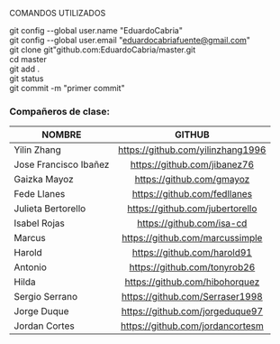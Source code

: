COMANDOS UTILIZADOS

git config --global user.name "EduardoCabria"  
git config --global user.email "eduardocabriafuente@gmail.com"  
git clone git"github.com:EduardoCabria/master.git  
cd master  
git add .  
git status  
git commit -m "primer commit"  



### **Compañeros de clase:**   

| NOMBRE |  GITHUB |
|----------------|:---------------------------------:|
| Yilin Zhang |  https://github.com/yilinzhang1996 |
|     Jose Francisco Ibañez     |    https://github.com/jibanez76   | 
|     Gaizka Mayoz    |     https://github.com/gmayoz     |
|      Fede Llanes      |   https://github.com/fedllanes    | 
|    Julieta Bertorello  |  https://github.com/jubertorello  |
|    Isabel Rojas  |  https://github.com/isa-cd  |
|     Marcus     |  https://github.com/marcussimple  |
|     Harold     |    https://github.com/harold91    |
|    Antonio     |   https://github.com/tonyrob26    |
|    Hilda   |  https://github.com/hibohorquez  |
|    Sergio Serrano  |  https://github.com/Serraser1998  |
|    Jorge Duque  |  https://github.com/jorgeduque97  |
|    Jordan Cortes  |  https://github.com/jordancortesm  |

